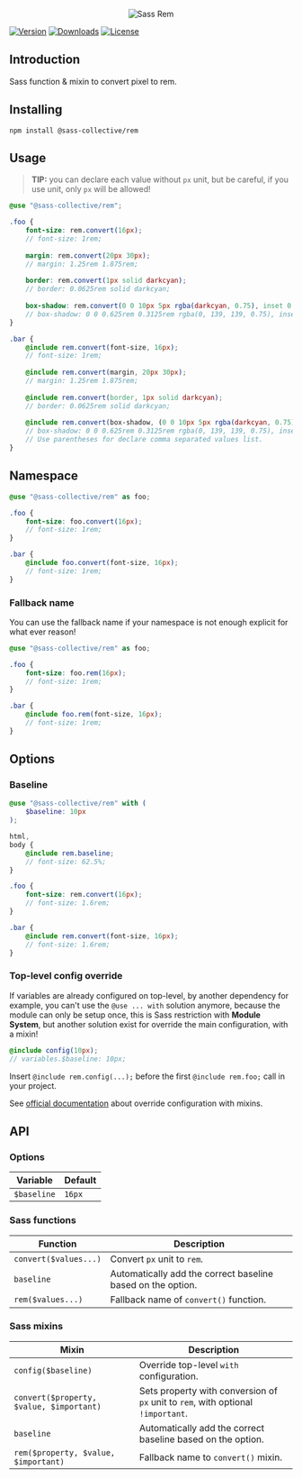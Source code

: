 <div align="center">

![Sass Rem](.github/logo.svg)

</div>

[![Version](https://flat.badgen.net/npm/v/@sass-collective/rem)](https://www.npmjs.com/package/@sass-collective/rem)
[![Downloads](https://flat.badgen.net/npm/dt/@sass-collective/rem)](https://www.npmjs.com/package/@sass-collective/rem)
[![License](https://flat.badgen.net/npm/license/@sass-collective/rem)](https://www.npmjs.com/package/@sass-collective/rem)

## Introduction

Sass function & mixin to convert pixel to rem.

## Installing

```shell
npm install @sass-collective/rem
```

## Usage

> **TIP:** you can declare each value without `px` unit, but be careful, if you use unit, only `px` will be allowed!

```scss
@use "@sass-collective/rem";

.foo {
    font-size: rem.convert(16px);
    // font-size: 1rem;
    
    margin: rem.convert(20px 30px);
    // margin: 1.25rem 1.875rem;
    
    border: rem.convert(1px solid darkcyan);
    // border: 0.0625rem solid darkcyan;
    
    box-shadow: rem.convert(0 0 10px 5px rgba(darkcyan, 0.75), inset 0 0 10px 5px rgba(darkcyan, 0.75));
    // box-shadow: 0 0 0.625rem 0.3125rem rgba(0, 139, 139, 0.75), inset 0 0 0.625rem 0.3125rem rgba(0, 139, 139, 0.75);
}

.bar {
    @include rem.convert(font-size, 16px);
    // font-size: 1rem;
    
    @include rem.convert(margin, 20px 30px);
    // margin: 1.25rem 1.875rem;
    
    @include rem.convert(border, 1px solid darkcyan);
    // border: 0.0625rem solid darkcyan;
    
    @include rem.convert(box-shadow, (0 0 10px 5px rgba(darkcyan, 0.75), inset 0 0 10px 5px rgba(darkcyan, 0.75)));
    // box-shadow: 0 0 0.625rem 0.3125rem rgba(0, 139, 139, 0.75), inset 0 0 0.625rem 0.3125rem rgba(0, 139, 139, 0.75);
    // Use parentheses for declare comma separated values list.
}
```

## Namespace

```scss
@use "@sass-collective/rem" as foo;

.foo {
    font-size: foo.convert(16px);
    // font-size: 1rem;
}

.bar {
    @include foo.convert(font-size, 16px);
    // font-size: 1rem;
}
```

### Fallback name

You can use the fallback name if your namespace is not enough explicit for what ever reason!

```scss
@use "@sass-collective/rem" as foo;

.foo {
    font-size: foo.rem(16px);
    // font-size: 1rem;
}

.bar {
    @include foo.rem(font-size, 16px);
    // font-size: 1rem;
}
```

## Options

### Baseline

```scss
@use "@sass-collective/rem" with (
    $baseline: 10px
);

html,
body {
    @include rem.baseline;
    // font-size: 62.5%;
}

.foo {
    font-size: rem.convert(16px);
    // font-size: 1.6rem;
}

.bar {
    @include rem.convert(font-size, 16px);
    // font-size: 1.6rem;
}
```

### Top-level config override

If variables are already configured on top-level, by another dependency for example, you can't use the `@use ... with`
solution anymore, because the module can only be setup once, this is Sass restriction with **Module System**, but
another solution exist for override the main configuration, with a mixin!

```scss
@include config(10px);
// variables.$baseline: 10px;
```

Insert `@include rem.config(...);` before the first `@include rem.foo;` call in your project.

See [official documentation](https://sass-lang.com/documentation/at-rules/use#with-mixins) about override configuration
with mixins.

## API

### Options

| Variable    | Default |
|-------------|---------|
| `$baseline` | `16px`  |

### Sass functions

| Function              | Description                                                 |
|-----------------------|-------------------------------------------------------------|
| `convert($values...)` | Convert `px` unit to `rem`.                                 |
| `baseline`            | Automatically add the correct baseline based on the option. |
| `rem($values...)`     | Fallback name of `convert()` function.                      |

### Sass mixins

| Mixin                                    | Description                                                                      |
|------------------------------------------|----------------------------------------------------------------------------------|
| `config($baseline)`                      | Override top-level `with` configuration.                                         |
| `convert($property, $value, $important)` | Sets property with conversion of `px` unit to `rem`, with optional `!important`. |
| `baseline`                               | Automatically add the correct baseline based on the option.                      |
| `rem($property, $value, $important)`     | Fallback name to `convert()` mixin.                                              |
